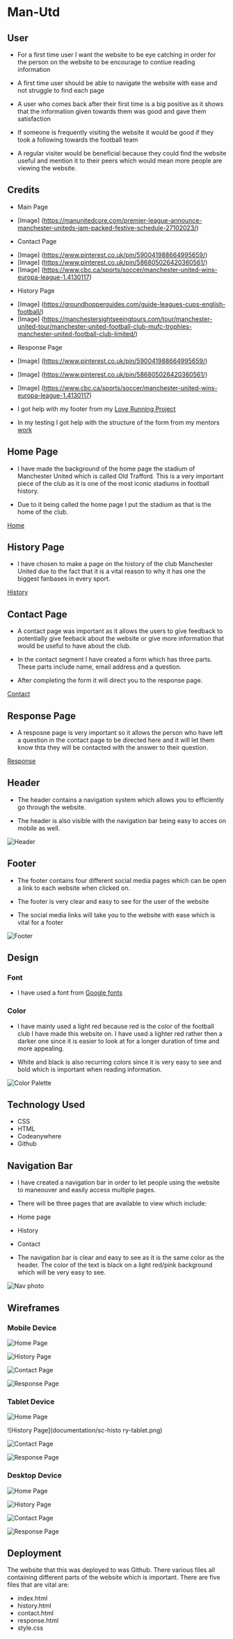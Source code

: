 # Man-Utd



## User

- For a first time user I want the website to be eye catching in order for the person on the website to be encourage to contiue reading information

- A first time user should be able to navigate the website with ease and not struggle to find each page

- A user who comes back after their first time is a big positive as it shows that the information given towards them was good and gave them satisfaction

- If someone is frequently visiting the website it would be good if they took a following towards the football team 

- A regular visiter would be beneficial because they could find the website useful and mention it to their peers which would mean more people are viewing the website.

## Credits
+ Main Page
- [Image] (https://manunitedcore.com/premier-league-announce-manchester-uniteds-jam-packed-festive-schedule-27102023/)
+ Contact Page
- [Image] (https://www.pinterest.co.uk/pin/590041988664995659/)
- [Image] (https://www.pinterest.co.uk/pin/586805026420360561/)
- [Image] (https://www.cbc.ca/sports/soccer/manchester-united-wins-europa-league-1.4130117)

+ History Page

- [Image] (https://groundhopperguides.com/guide-leagues-cups-english-football/)
- [Image] (https://manchestersightseeingtours.com/tour/manchester-united-tour/manchester-united-football-club-mufc-trophies-manchester-united-football-club-limited/)
+ Response Page
- [Image] (https://www.pinterest.co.uk/pin/590041988664995659/)
- [Image] (https://www.pinterest.co.uk/pin/586805026420360561/)
- [Image] (https://www.cbc.ca/sports/soccer/manchester-united-wins-europa-league-1.4130117)

- I got help with my footer from my [Love Running Project](https://github.com/oscarbutler/Love-Running)

- In my testing I got help with the structure of the form from my mentors [work](https://github.com/IuliiaKonovalova/animal_shelter/blob/main/TESTING.md)

## Home Page

- I have made the background of the home page the stadium of Manchester United which is called Old Trafford. This is a very important piece of the club as it is one of the most iconic stadiums in football history. 

- Due to it being called the home page I put the stadium as that is the home of the club.

[Home](documentation/home-page.png)

## History Page
- I have chosen to make a page on the history of the club Manchester United due to the fact that it is a vital reason to why it has one the biggest fanbases in every sport.

[History](documentation/history-page.png)

## Contact Page

- A contact page was important as it allows the users to give feedback to potentially give feeback about the website or give more information that would be useful to have about the club.

- In the contact segment I have created a form which has three parts. These parts include name, email address and a question.

- After completing the form it will direct you to the response page.

[Contact](documentation/contact-page.png)

## Response Page

- A resposne page is very important so it allows the person who have left a question in the contact page to be directed here and it will let them know thta they will  be contacted with the answer to their question.


[Response](documentation/response-page.png)

## Header

- The header contains a navigation system which allows you to efficiently go through the website.

- The header is also visible with the navigation bar being easy to acces on mobile as well.

![Header](documentation/screenshot-header-phone-two.png)

## Footer
- The footer contains four different social media pages which can be open a link to each website when clicked on.

- The footer is very clear and easy to see for the user of the website

- The social media links will take you to the website with ease which is vital for a footer

![Footer](documentation/screenshot-footer.png)

## Design

### Font
- I have used a font from [Google fonts](https://fonts.google.com/)

### Color
- I have mainly used a light red because red is the color of the football club I have made this website on. I have used a lighter red rather then a darker one since it is easier to look at for a longer duration of time and more appealing.

- White and black is also recurring colors since it is very easy to see and bold which is important when reading information.

![Color Palette](documentation/color-palette.png)

## Technology Used

- CSS
- HTML
- Codeanywhere
- Github

## Navigation Bar
- I have created a navigation bar in order to let people using the website to maneouver and easily access multiple pages.
- There will be three pages that are available to view which include:
- Home page
- History
- Contact

- The navigation bar is clear and easy to see as it is the same color as the header. The color of the text is black on a light red/pink background which will be very easy to see.
 
 
 ![Nav photo](documentation/nav.png)
 
 ## Wireframes

 ### Mobile Device

 ![Home Page](documentation/sc-home-mobile.png)

 ![History Page](documentation/sc-history-mobile.png)

 ![Contact Page](documentation/sc-contact-mobile.png)

 ![Response Page](documentation/sc-response-mobile.png)

 ### Tablet Device

 ![Home Page](documentation/sc-home-tablet.png)

 ![History Page](documentation/sc-histo
ry-tablet.png)

 ![Contact Page](documentation/sc-contact-tablet.png)

 ![Response Page](documentation/sc-response-tablet.png)

 ### Desktop Device

 ![Home Page](documentation/sc-history-web.png)

 ![History Page](documentation/sc-history-web.png)

 ![Contact Page](documentation/sc-contact-web.png)

 ![Response Page](documentation/sc-response-web.png) 

## Deployment

The website that this was deployed to was Github. There various files all containing different parts of the website which is important.
There are five files that are vital are:
- index.html
- history.html
- contact.html
- response.html
- style.css